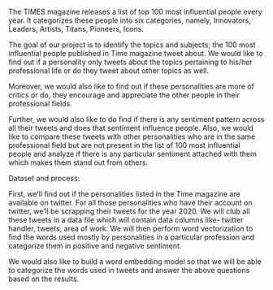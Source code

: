 The TIMES magazine releases a list of top 100 most influential people every year. It categorizes these people into six categories, namely, Innovators, Leaders, Artists, Titans, Pioneers, Icons.

The goal of our project is to identify the topics and subjects; the 100 most influential people published in Time magazine tweet about. We would like to find out if a personality only tweets about the topics pertaining to his/her professional life or do they tweet about other topics as well.

Moreover, we would also like to find out if these personalities are more of critics or do, they encourage and appreciate the other people in their professional fields.

Further, we would also like to do find if there is any sentiment pattern across all their tweets and does that sentiment influence people. Also, we would like to compare these tweets with other personalities who are in the same professional field but are not present in the list of 100 most influential people and analyze if there is any particular sentiment attached with them which makes them stand out from others.

Dataset and process:

First, we’ll find out if the personalities listed in the Time magazine are available on twitter. For all those personalities who have their account on twitter, we’ll be scrapping their tweets for the year 2020. We will club all these tweets in a data file which will contain data columns like- twitter handler, tweets, area of work. We will then perform word vectorization to find the words used mostly by personalities in a particular profession and categorize them in positive and negative sentiment.

We would also like to build a word embedding model so that we will be able to categorize the words used in tweets and answer the above questions based on the results.


